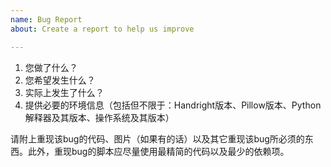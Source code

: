 ```yaml
---
name: Bug Report
about: Create a report to help us improve

---
```


1. 您做了什么？
2. 您希望发生什么？
3. 实际上发生了什么？
4. 提供必要的环境信息（包括但不限于：Handright版本、Pillow版本、Python解释器及其版本、操作系统及其版本）

请附上重现该bug的代码、图片（如果有的话）以及其它重现该bug所必须的东西。此外，重现bug的脚本应尽量使用最精简的代码以及最少的依赖项。
